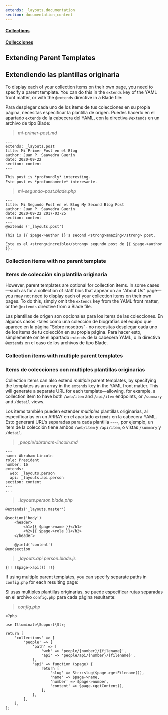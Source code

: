 ```yaml
---
extends: _layouts.documentation
section: documentation_content
---
```


#### [Collections](/docs/collections)
#### [Collecciones](es/docs/collections)
## Extending Parent Templates
## Extendiendo las plantillas originaria

To display each of your collection items on their own page, you need to specify a parent template. You can do this in the `extends` key of the YAML front matter, or with the `@extends` directive in a Blade file:

Para desplegar cada uno de los items de tus colecciones en su propia página, necesitas especificar la plantilla de origen. Puedes hacerlo en el apartado `extends` de la cabecera del YAML, con la directiva `@extends` en un archivo de tipo Blade: 

> _mi-primer-post.md_

```
---
extends: _layouts.post
title: Mi Primer Post en el Blog
author: Juan P. Saavedra Guerin
date: 2020-09-22
section: content
---

This post is *profoundly* interesting.
Este post es *profundamente* interesante.
```

> _mi-segundo-post.blade.php_

```
---
title: Mi Segundo Post en el Blog My Second Blog Post
author: Juan P. Saavedra Guerin
date: 2020-09-22 2017-03-25
section: content
---
@extends ('_layouts.post')

This is {{ $page->author }}'s second <strong>amazing</strong> post.

Este es el <strong>increible</strong> segundo post de {{ $page->author }}.
```

### Collection items with no parent template

### Items de colección sin plantilla originaria

However, parent templates are optional for collection items. In some cases—such as for a collection of staff bios that appear on an "About Us" page—you may not need to display each of your collection items on their own pages. To do this, simply omit the `extends` key from the YAML front matter, or the `@extends` directive from a Blade file.

Las plantillas de origen son opcionales para los items de las colecciones. En algunos casos -tales como una colección de biografías del equipo que aparece en la página "Sobre nosotros"- no necesitas desplegar cada uno de los items de tu colección en su propia página. Para hacer esto, simplemente omite el apartado `extends` de la cabecera YAML, o la directiva `@extends` en el caso de los archivos de tipo Blade. 


### Collection items with multiple parent templates

### Items de colecciones con multiples plantillas originarias

Collection items can also extend _multiple_ parent templates, by specifying the templates as an array in the `extends` key in the YAML front matter. This will generate a separate URL for each template—allowing, for example, a collection item to have both `/web/item` and `/api/item` endpoints, or `/summary` and `/detail` views.

Los items también pueden extender _multiples_ plantillas originarias, al especificarlas en un ARRAY en el apartado `extends` en la cabecera YAML. Esto generará URL's separadas para cada plantilla ----, por ejemplo, un item de la colección tiene ambos `/web/item` y `/api/item`, o vistas `/summary` y `/detail`.

> __people/abraham-lincoln.md_

```
---
name: Abraham Lincoln
role: President
number: 16
extends:
  web: _layouts.person
  api: _layouts.api.person
section: content
---
...
```

> __layouts.person.blade.php_

```
@extends('_layouts.master')

@section('body')
    <header>
        <h1>{{ $page->name }}</h1>
        <h2>{{ $page->role }}</h2>
    </header>

    @yield('content')
@endsection
```

> __layouts.api.person.blade.js_

```
{!! ($page->api()) !!}
```


If using multiple parent templates, you can specify separate paths in `config.php` for each resulting page:

Si usas multiples plantillas originarias, se puede especificar rutas separadas en el archivo `config.php` para cada página resultante: 

> _config.php_

```
<?php

use Illuminate\Support\Str;

return [
    'collections' => [
        'people' => [
            'path' => [
                'web' => 'people/{number}/{filename}',
                'api' => 'people/api/{number}/{filename}',
            ],
            'api' => function ($page) {
                return [
                    'slug' => Str::slug($page->getFilename()),
                    'name' => $page->name,
                    'number' => $page->number,
                    'content' => $page->getContent(),
                ];
            },
        ],
    ],
];
```
